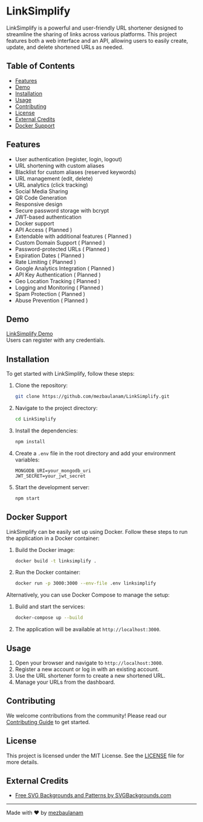 # LinkSimplify

LinkSimplify is a powerful and user-friendly URL shortener designed to streamline the sharing of links across various platforms. This project features both a web interface and an API, allowing users to easily create, update, and delete shortened URLs as needed.

## Table of Contents

- [Features](#features)
- [Demo](#demo)
- [Installation](#installation)
- [Usage](#usage)
- [Contributing](#contributing)
- [License](#license)
- [External Credits](#external-credits)
- [Docker Support](#docker-support)

## Features

- User authentication (register, login, logout)
- URL shortening with custom aliases
- Blacklist for custom aliases (reserved keywords)
- URL management (edit, delete)
- URL analytics (click tracking)
- Social Media Sharing
- QR Code Generation
- Responsive design
- Secure password storage with bcrypt
- JWT-based authentication
- Docker support
- API Access ( Planned )
- Extendable with additional features ( Planned )
- Custom Domain Support ( Planned )
- Password-protected URLs ( Planned )
- Expiration Dates ( Planned )
- Rate Limiting ( Planned )
- Google Analytics Integration ( Planned )
- API Key Authentication ( Planned )
- Geo Location Tracking ( Planned )
- Logging and Monitoring ( Planned )
- Spam Protection ( Planned )
- Abuse Prevention ( Planned )

## Demo

[LinkSimplify Demo](https://linksimplify-57f95a96384c.herokuapp.com/)  
Users can register with any credentials.

## Installation

To get started with LinkSimplify, follow these steps:

1. Clone the repository:

    ```sh
    git clone https://github.com/mezbaulanam/LinkSimplify.git
    ```

2. Navigate to the project directory:

    ```sh
    cd LinkSimplify
    ```

3. Install the dependencies:

    ```sh
    npm install
    ```

4. Create a `.env` file in the root directory and add your environment variables:

    ```env
    MONGODB_URI=your_mongodb_uri
    JWT_SECRET=your_jwt_secret
    ```

5. Start the development server:

    ```sh
    npm start
    ```

## Docker Support

LinkSimplify can be easily set up using Docker. Follow these steps to run the application in a Docker container:

1. Build the Docker image:

    ```sh
    docker build -t linksimplify .
    ```

2. Run the Docker container:

    ```sh
    docker run -p 3000:3000 --env-file .env linksimplify
    ```

Alternatively, you can use Docker Compose to manage the setup:

1. Build and start the services:

    ```sh
    docker-compose up --build
    ```

2. The application will be available at `http://localhost:3000`.

## Usage

1. Open your browser and navigate to `http://localhost:3000`.
2. Register a new account or log in with an existing account.
3. Use the URL shortener form to create a new shortened URL.
4. Manage your URLs from the dashboard.


## Contributing

We welcome contributions from the community! Please read our [Contributing Guide](CONTRIBUTING.md) to get started.

## License

This project is licensed under the MIT License. See the [LICENSE](LICENSE) file for more details.

## External Credits

- [Free SVG Backgrounds and Patterns by SVGBackgrounds.com](https://www.svgbackgrounds.com/set/free-svg-backgrounds-and-patterns/)

---

Made with ❤️ by [mezbaulanam](https://github.com/mezbaulanam)